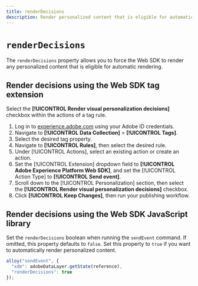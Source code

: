 ```yaml
---
title: renderDecisions
description: Render personalized content that is eligible for automatic rendering.
---
```

# `renderDecisions`

The `renderDecisions` property allows you to force the Web SDK to render any personalized content that is eligible for automatic rendering.

## Render decisions using the Web SDK tag extension

Select the **[!UICONTROL Render visual personalization decisions]** checkbox within the actions of a tag rule.

1. Log in to [experience.adobe.com](https://experience.adobe.com) using your Adobe ID credentials.
1. Navigate to **[!UICONTROL Data Collection]** > **[!UICONTROL Tags]**.
1. Select the desired tag property.
1. Navigate to **[!UICONTROL Rules]**, then select the desired rule.
1. Under [!UICONTROL Actions], select an existing action or create an action.
1. Set the [!UICONTROL Extension] dropdown field to **[!UICONTROL Adobe Experience Platform Web SDK]**, and set the [!UICONTROL Action Type] to **[!UICONTROL Send event]**.
1. Scroll down to the [!UICONTROL Personalization] section, then select the **[!UICONTROL Render visual personalization decisions]** checkbox.
1. Click **[!UICONTROL Keep Changes]**, then run your publishing workflow.

## Render decisions using the Web SDK JavaScript library

Set the `renderDecisions` boolean when running the `sendEvent` command. If omitted, this property defaults to `false`. Set this property to `true` if you want to automatically render personalized content.

```js
alloy("sendEvent", {
  "xdm": adobeDataLayer.getState(reference),
  "renderDecisions": true
});
```
